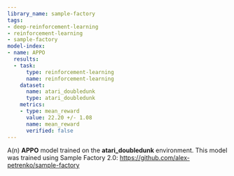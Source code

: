 ```yaml
---
library_name: sample-factory
tags:
- deep-reinforcement-learning
- reinforcement-learning
- sample-factory
model-index:
- name: APPO
  results:
  - task:
      type: reinforcement-learning
      name: reinforcement-learning
    dataset:
      name: atari_doubledunk
      type: atari_doubledunk
    metrics:
    - type: mean_reward
      value: 22.20 +/- 1.08
      name: mean_reward
      verified: false
---
```


A(n) **APPO** model trained on the **atari_doubledunk** environment.
This model was trained using Sample Factory 2.0: https://github.com/alex-petrenko/sample-factory
    